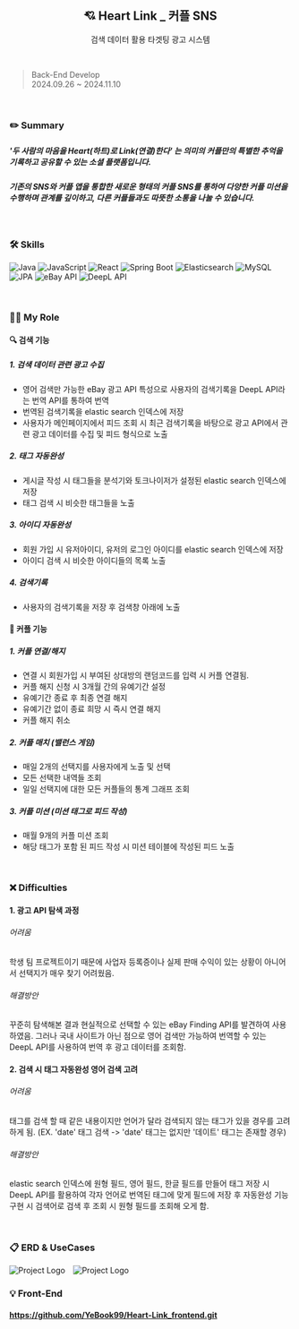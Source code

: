 <div align="center">
  
## 💘 Heart Link _ 커플 SNS
검색 데이터 활용 타겟팅 광고 시스템
</div>

<br>

> Back-End Develop
> <br>
> 2024.09.26 ~ 2024.11.10

<br>

### ✏️ Summary

##### '두 사람의 마음을 Heart(하트)로 Link(연결)한다' 는 의미의 커플만의 특별한 추억을 기록하고 공유할 수 있는 소셜 플랫폼입니다.
##### 기존의 SNS와 커플 앱을 통합한 새로운 형태의 커플 SNS를 통하여 다양한 커플 미션을 수행하며 관계를 깊이하고, 다른 커플들과도 따뜻한 소통을 나눌 수 있습니다.

<br>

### 🛠 ️Skills
![Java](https://img.shields.io/badge/Java-007396?style=flat-square&logo=java&logoColor=white) ![JavaScript](https://img.shields.io/badge/JavaScript-F7DF1E?style=flat-square&logo=javascript&logoColor=black) ![React](https://img.shields.io/badge/React-00008B?style=flat-square&logo=react&logoColor=white) ![Spring Boot](https://img.shields.io/badge/Spring_Boot-6DB33F?style=flat-square&logo=spring-boot&logoColor=white) ![Elasticsearch](https://img.shields.io/badge/Elasticsearch-005571?style=flat-square&logo=elasticsearch&logoColor=white) ![MySQL](https://img.shields.io/badge/MySQL-4479A1?style=flat-square&logo=mysql&logoColor=white) ![JPA](https://img.shields.io/badge/JPA-6DB33F?style=flat-square&logo=java&logoColor=white) ![eBay API](https://img.shields.io/badge/eBay%20API-FF0000?style=flat-square&logo=ebay&logoColor=white) ![DeepL API](https://img.shields.io/badge/DeepL%20API-00008B?style=flat-square&logo=deepl&logoColor=white)

<br>

### 👩‍💻 My Role
#### 🔍 검색 기능
##### 1. 검색 데이터 관련 광고 수집
- 영어 검색만 가능한 eBay 광고 API 특성으로 사용자의 검색기록을 DeepL API라는 번역 API를 통하여 번역
- 번역된 검색기록을 elastic search 인덱스에 저장
- 사용자가 메인페이지에서 피드 조회 시 최근 검색기록을 바탕으로 광고 API에서 관련 광고 데이터를 수집 및 피드 형식으로 노출
##### 2.  태그 자동완성
- 게시글 작성 시 태그들을 분석기와 토크나이저가 설정된 elastic search 인덱스에 저장
- 태그 검색 시 비슷한 태그들을 노출
##### 3. 아이디 자동완성
- 회원 가입 시 유저아이디, 유저의 로그인 아이디를 elastic search 인덱스에 저장
- 아이디 검색 시 비슷한 아이디들의 목록 노출
##### 4. 검색기록
- 사용자의 검색기록을 저장 후 검색창 아래에 노출
#### 🩷 커플 기능
##### 1. 커플 연결/해지
- 연결 시 회원가입 시 부여된 상대방의 랜덤코드를 입력 시 커플 연결됨.
- 커플 해지 신청 시 3개월 간의 유예기간 설정
- 유예기간 종료 후 최종 연결 해지
- 유예기간 없이 종료 희망 시 즉시 연결 해지
- 커플 해지 취소
##### 2. 커플 매치 (밸런스 게임)
- 매일 2개의 선택지를 사용자에게 노출 및 선택
- 모든 선택한 내역들 조회
- 일일 선택지에 대한 모든 커플들의 통계 그래프 조회
##### 3. 커플 미션 (미션 태그로 피드 작성)
- 매월 9개의 커플 미션 조회
- 해당 태그가 포함 된 피드 작성 시 미션 테이블에 작성된 피드 노출

<br>

### ❌ Difficulties
#### 1. 광고 API 탐색 과정
###### 어려움
학생 팀 프로젝트이기 때문에 사업자 등록증이나 실제 판매 수익이 있는 상황이 아니어서 선택지가 매우 찾기 어려웠음.
###### 해결방안
꾸준히 탐색해본 결과 현실적으로 선택할 수 있는 eBay Finding API를 발견하여 사용하였음. 그러나 국내 사이트가 아닌 점으로 영어 검색만 가능하여 번역할 수 있는 DeepL API를 사용하여 번역 후 광고 데이터를 조회함.

#### 2. 검색 시 태그 자동완성 영어 검색 고려
###### 어려움
태그를 검색 할 때 같은 내용이지만 언어가 달라 검색되지 않는 태그가 있을 경우를 고려하게 됨.
(EX. 'date' 태그 검색 -> 'date' 태그는 없지만 '데이트' 태그는 존재할 경우)
###### 해결방안
elastic search 인덱스에 원형 필드, 영어 필드, 한글 필드를 만들어 태그 저장 시 DeepL API를 활용하여 각자 언어로 번역된 태그에 맞게 필드에 저장 후 자동완성 기능 구현 시 검색어로 검색 후 조회 시 원형 필드를 조회해 오게 함.

<br>

### 📋 ERD & UseCases
<div align="center" style="display: inline-block;">

<img src="하트링크 ERD.jpg" alt="Project Logo" style="width: 47%; margin-right:10px; height: auto;" />
<img src="하트링크 유스케이스.png" alt="Project Logo" style="width: 47%; height: auto;" />
</div>
<br>

### 💡 Front-End
#### https://github.com/YeBook99/Heart-Link_frontend.git

